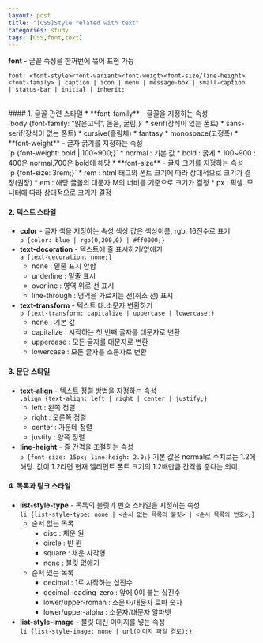 ```yaml
---
layout: post
title: "[CSS]Style related with text"
categories: study
tags: [CSS,font,text]
---
```

**font** - 글꼴 속성을 한꺼번에 묶어 표현 가능
~~~
font: <font-style><font-variant><font-weigt><font-size/line-height>
<font-family> | caption | icon | menu | message-box | small-caption 
| status-bar | initial | inherit; 
~~~
<br>
#### 1. 글꼴 관련 스타일
* **font-family** - 글꼴을 지정하는 속성<br>
`body {font-family: "맑은고딕", 돋움, 굴림;}`
     * serif(장식이 있는 폰트)
     * sans-serif(장식이 없는 폰트)
     * cursive(흘림체)
     * fantasy
     * monospace(고정폭)
* **font-weight** - 글자 굵기를 지정하는 속성<br>
`p {font-weight: bold | 100~900;}`
     * normal : 기본 값
     * bold : 굵게
     * 100~900 : 400은 normal,700은 bold에 해당
* **font-size** - 글자 크기를 지정하는 속성<br>
`p {font-size: 3rem;}`
     * rem : html 태그의 폰트 크기에 따라 상대적으로 크기가 결정(권장)
     * em : 해당 글꼴의 대문자 M의 너비를 기준으로 크기가 결정
     * px : 픽셀. 모니터에 따라 상대적으로 크기가 결정

#### 2. 텍스트 스타일     
* **color** - 글자 색을 지정하는 속성
색상 값은 색상이름, rgb, 16진수로 표기<br>
`p {color: blue | rgb(0,200,0) | #ff0000;}`
* **text-decoration** - 텍스트에 줄 표시하기/없애기<br>
`a {text-decoration: none;}`
     * none : 밑줄 표시 안함
     * underline : 밑줄 표시
     * overline : 영역 위로 선 표시
     * line-through : 영역을 가로지는 선(취소 선) 표시
* **text-transform** - 텍스트 대.소문자 변환하기<br>
`p {text-transform: capitalize | uppercase | lowercase;}`
     * none : 기본 값
     * capitalize : 시작하는 첫 번째 글자를 대문자로 변환
     * uppercase : 모든 글자를 대문자로 변환
     * lowercase : 모든 글자를 소문자로 변환

#### 3. 문단 스타일
* **text-align** - 텍스트 정렬 방법을 지정하는 속성<br>
`.align {text-align: left | right | center | justify;}`
     * left : 왼쪽 정렬
     * right : 오른쪽 정렬
     * center : 가운데 정렬
     * justify : 양쪽 정렬
* **line-height** - 줄 간격을 조절하는 속성<br>
`p {font-size: 15px; line-heigh: 2.0;}`
기본 값은 normal로 수치로는 1.2에 해당. 값이 1.2라면 현재 엘리먼트 폰트 크기의 1.2배만큼 간격을 준다는 의미.

#### 4. 목록과 링크 스타일
* **list-style-type** - 목록의 불릿과 번호 스타일을 지정하는 속성<br>
`li {list-style-type: none | <순서 없는 목록의 불릿> | <순서 목록의 번호>;}`
     * 순서 없는 목록
          * disc : 채운 원
          * circle : 빈 원
          * square : 채운 사각형
          * none : 불릿 없애기
     * 순서 있는 목록
          * decimal : 1로 시작하는 십진수
          * decimal-leading-zero : 앞에 0이 붙는 십진수
          * lower/upper-roman : 소문자/대문자 로마 숫자
          * lower/upper-alpha : 소문자/대문자 알파벳
* **list-style-image** - 불릿 대신 이미지를 넣는 속성<br>
`li {list-style-image: none | url(이미지 파일 경로);}`
